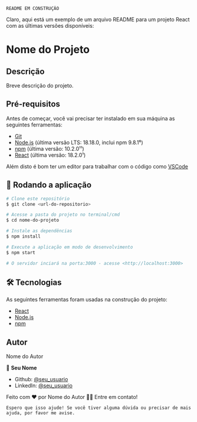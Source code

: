 ```
README EM CONSTRUÇÃO
```
Claro, aqui está um exemplo de um arquivo README para um projeto React com as últimas versões disponíveis:


# Nome do Projeto

## Descrição

Breve descrição do projeto.

## Pré-requisitos

Antes de começar, você vai precisar ter instalado em sua máquina as seguintes ferramentas:
- [Git](https://git-scm.com)
- [Node.js](https://nodejs.org/en/download) (última versão LTS: 18.18.0, inclui npm 9.8.1⁶)
- [npm](https://www.npmjs.com/package/npm) (última versão: 10.2.0¹¹)
- [React](https://react.dev/blog/2022/03/29/react-v18) (última versão: 18.2.0¹)

Além disto é bom ter um editor para trabalhar com o código como [VSCode](https://code.visualstudio.com/)

## 🎲 Rodando a aplicação

```bash
# Clone este repositório
$ git clone <url-do-repositorio>

# Acesse a pasta do projeto no terminal/cmd
$ cd nome-do-projeto

# Instale as dependências
$ npm install

# Execute a aplicação em modo de desenvolvimento
$ npm start

# O servidor inciará na porta:3000 - acesse <http://localhost:3000>
```

## 🛠 Tecnologias

As seguintes ferramentas foram usadas na construção do projeto:

- [React](https://reactjs.org/)
- [Node.js](https://nodejs.org/en/)
- [npm](https://www.npmjs.com/)

## Autor

Nome do Autor

👤 **Seu Nome**

* Github: [@seu_usuario](https://github.com/seu_usuario)
* LinkedIn: [@seu_usuario](https://linkedin.com/in/seu_usuario)


Feito com ❤️ por Nome do Autor 👋🏽 Entre em contato!
```
Espero que isso ajude! Se você tiver alguma dúvida ou precisar de mais ajuda, por favor me avise.
